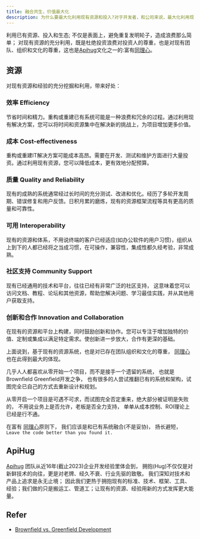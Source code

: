 ```yaml
---
title: 融合共生，价值最大化
description: 为什么要最大化利用现有资源和投入?对于开发者，和公司来说，最大化利用现有资源和投入是非常重要的。
---
```


利用已有资源、投入和生态; 不仅是表面上，避免重复发明轮子，造成浪费那么简单； 对现有资源的充分利用，既是杜绝投资浪费对投资人的尊重，也是对现有团队、组织和文化的尊重，这也是[Apihug](https://www.apihug.com)文化之一的:富有[同理心](./why-empathy-is-important)。
 
## 资源

对现有资源和经验的充分挖掘和利用，带来好处：

### 效率 Efficiency

节省时间和精力。重构或重建已有系统可能是一种浪费和冗余的过程。通过利用现有解决方案，您可以将时间和资源集中在解决新的挑战上，为项目增加更多价值。

### 成本 Cost-effectiveness

重构或重建IT解决方案可能成本高昂。需要在开发、测试和维护方面进行大量投资。通过利用现有资源，您可以降低成本，更有效地分配预算。

### 质量 Quality and Reliability

现有的成熟的系统通常经过长时间的充分测试、改进和优化。经历了多轮开发周期、错误修复和用户反馈。日积月累的磨炼，现有的资源框架流程等具有更高的质量和可靠性。

### 可用 Interoperability

现有的资源和体系，不用说终端的客户已经适应(如办公软件的用户习惯)，组织从上到下的人都已经将之当成习惯，在可操作，兼容性，集成性都久经考验，非常成熟。

### 社区支持 Community Support

现有已经通用的技术和平台，往往已经有非常广泛的社区支持， 这意味着您可以访问文档、教程、论坛和其他资源，帮助您解决问题、学习最佳实践，并从其他用户获取支持。

### 创新和合作 Innovation and Collaboration

在现有的资源和平台上构建，同时鼓励创新和协作。您可以专注于增加独特的价值、定制或集成以满足特定需求。使创新进一步放大，合作有更深的基础。 

上面说到，基于现有的资源系统，也是对已存在团队组织和文化的尊重， [同理心](./why-empathy-is-important)也在此得到最大的体现。

几乎人人都喜欢从零开始一个项目，而不是接手一个遗留的系统， 也就是Brownfield Greenfield开发之争， 也有很多的人尝试推翻已有的系统和架构，试图完全已自己的方式去重新设计和规划。 

从零开启一个项目是可遇不可求，而试图完全否定重来，绝大部分被证明是失败的， 不用说业务上是否允许，老板是否全力支持， 单单从成本控制、ROI理论上已经是行不通。

在富有 [同理心](./why-empathy-is-important)原则下， 我们应该是和已有系统融合(不是妥协)， 扬长避短，`Leave the code better than you found it.` 

## ApiHug

[Apihug](https://www.apihug.com) 团队从近16年(截止2023)企业开发经验里体会到， 拥抱(Hug)不仅仅是对新鲜技术的向往，更是对老牌、经久不衰、行业先驱的致敬。 我们深知对技术和产品上追求是永无止境； 因此我们更热于拥抱现有的标准、技术、框架、工具、经验；我们做的只是搬运工、管道工；让现有的资源、经验用新的方式发挥更大能量。 

## Refer

- [Brownfield vs. Greenfield Development](https://synoptek.com/insights/it-blogs/greenfield-vs-brownfield-software-development/)